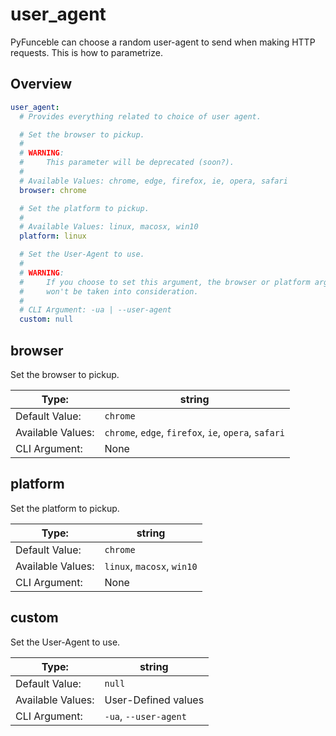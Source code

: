 # user_agent

PyFunceble can choose a random user-agent to send when making HTTP requests. This is how to parametrize.

## Overview

```yaml title=".PyFunceble.overwrite.yaml"
user_agent:
  # Provides everything related to choice of user agent.

  # Set the browser to pickup.
  #
  # WARNING:
  #     This parameter will be deprecated (soon?).
  #
  # Available Values: chrome, edge, firefox, ie, opera, safari
  browser: chrome

  # Set the platform to pickup.
  #
  # Available Values: linux, macosx, win10
  platform: linux

  # Set the User-Agent to use.
  #
  # WARNING:
  #     If you choose to set this argument, the browser or platform arguments
  #     won't be taken into consideration.
  #
  # CLI Argument: -ua | --user-agent
  custom: null
```

## browser

Set the browser to pickup.

| Type:             | string                                               |
|-------------------|------------------------------------------------------|
| Default Value:    | `chrome`                                             |
| Available Values: | `chrome`, `edge`, `firefox`, `ie`, `opera`, `safari` |
| CLI Argument:     | None                                                 |


## platform

Set the platform to pickup.

| Type:             | string                     |
|-------------------|----------------------------|
| Default Value:    | `chrome`                   |
| Available Values: | `linux`, `macosx`, `win10` |
| CLI Argument:     | None                       |


## custom

Set the User-Agent to use.

| Type:             | string                |
|-------------------|-----------------------|
| Default Value:    | `null`                |
| Available Values: | User-Defined values   |
| CLI Argument:     | `-ua`, `--user-agent` |
